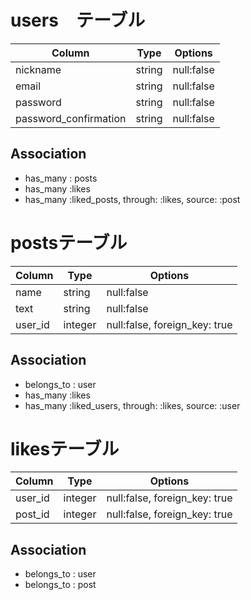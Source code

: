 # users　テーブル

| Column               | Type   | Options     |
| -------------------- | ------ | ----------- |
| nickname             | string | null:false  |
| email                | string | null:false  |
| password             | string | null:false  |
| password_confirmation| string | null:false  |

## Association
- has_many : posts
- has_many :likes
- has_many :liked_posts, through: :likes, source: :post

# postsテーブル

| Column   | Type   | Options                      |
| -------- | ------ | ---------------------------- |
| name     | string | null:false                   |
| text     | string | null:false                   |
| user_id  | integer| null:false, foreign_key: true|

## Association
- belongs_to : user
- has_many :likes
- has_many :liked_users, through: :likes, source: :user

# likesテーブル

| Column   | Type   | Options                      |
| -------- | ------ | ---------------------------- |
| user_id  | integer| null:false, foreign_key: true|
| post_id  | integer| null:false, foreign_key: true|

## Association
- belongs_to : user
- belongs_to : post